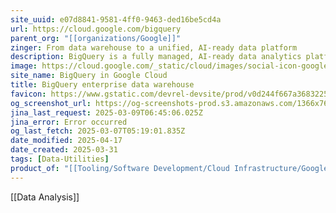 ```yaml
---
site_uuid: e07d8841-9581-4ff0-9463-ded16be5cd4a
url: https://cloud.google.com/bigquery
parent_org: "[[organizations/Google]]"
zinger: From data warehouse to a unified, AI-ready data platform
description: BigQuery is a fully managed, AI-ready data analytics platform that helps you maximize value from your data and is designed to be multi-engine, multi-format, and multi-cloud.
image: https://cloud.google.com/_static/cloud/images/social-icon-google-cloud-1200-630.png
site_name: BigQuery in Google Cloud
title: BigQuery enterprise data warehouse
favicon: https://www.gstatic.com/devrel-devsite/prod/v0d244f667a3683225cca86d0ecf9b9b81b1e734e55a030bdcd3f3094b835c987/cloud/images/favicons/onecloud/favicon.ico
og_screenshot_url: https://og-screenshots-prod.s3.amazonaws.com/1366x768/80/false/2d032dc582689e8c0ecea7fc7bfa31899935ccda141d15f853627492ec5e02ab.jpeg
jina_last_request: 2025-03-09T06:45:06.025Z
jina_error: Error occurred
og_last_fetch: 2025-03-07T05:19:01.835Z
date_modified: 2025-04-17
date_created: 2025-03-31
tags: [Data-Utilities]
product_of: "[[Tooling/Software Development/Cloud Infrastructure/Google Cloud|Google Cloud]]"
---
```












[[Data Analysis]]
